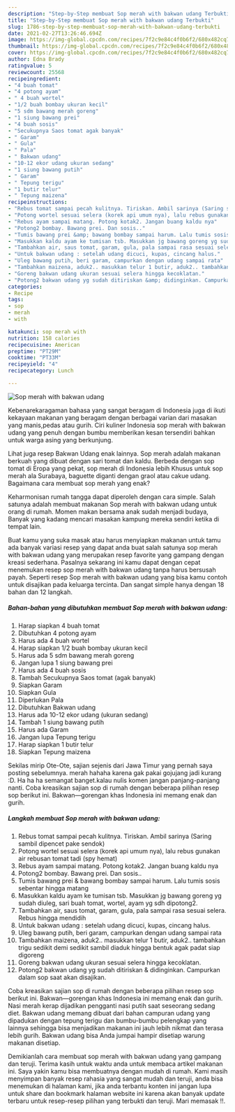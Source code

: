 ```yaml
---
description: "Step-by-Step membuat Sop merah with bakwan udang Terbukti"
title: "Step-by-Step membuat Sop merah with bakwan udang Terbukti"
slug: 1786-step-by-step-membuat-sop-merah-with-bakwan-udang-terbukti
date: 2021-02-27T13:26:46.694Z
image: https://img-global.cpcdn.com/recipes/7f2c9e84c4f0b6f2/680x482cq70/sop-merah-with-bakwan-udang-foto-resep-utama.jpg
thumbnail: https://img-global.cpcdn.com/recipes/7f2c9e84c4f0b6f2/680x482cq70/sop-merah-with-bakwan-udang-foto-resep-utama.jpg
cover: https://img-global.cpcdn.com/recipes/7f2c9e84c4f0b6f2/680x482cq70/sop-merah-with-bakwan-udang-foto-resep-utama.jpg
author: Edna Brady
ratingvalue: 5
reviewcount: 25568
recipeingredient:
- "4 buah tomat"
- "4 potong ayam"
- " 4 buah wortel"
- "1/2 buah bombay ukuran kecil"
- "5 sdm bawang merah goreng"
- "1 siung bawang prei"
- "4 buah sosis"
- "Secukupnya Saos tomat agak banyak"
- " Garam"
- " Gula"
- " Pala"
- " Bakwan udang"
- "10-12 ekor udang ukuran sedang"
- "1 siung bawang putih"
- " Garam"
- " Tepung terigu"
- "1 butir telur"
- " Tepung maizena"
recipeinstructions:
- "Rebus tomat sampai pecah kulitnya. Tiriskan. Ambil sarinya (Saring sambil dipencet pake sendok)"
- "Potong wortel sesuai selera (korek api umum nya), lalu rebus gunakan air rebusan tomat tadi (spy hemat)"
- "Rebus ayam sampai matang. Potong kotak2. Jangan buang kaldu nya"
- "Potong2 bombay. Bawang prei. Dan sosis.."
- "Tumis bawang prei &amp; bawang bombay sampai harum. Lalu tumis sosis sebentar hingga matang"
- "Masukkan kaldu ayam ke tumisan tsb. Masukkan jg bawang goreng yg sudah diuleg, sari buah tomat, wortel, ayam yg sdh dipotong2."
- "Tambahkan air, saus tomat, garam, gula, pala sampai rasa sesuai selera. Rebus hingga mendidih"
- "Untuk bakwan udang : setelah udang dicuci, kupas, cincang halus."
- "Uleg bawang putih, beri garam, campurkan dengan udang sampai rata"
- "Tambahkan maizena, aduk2.. masukkan telur 1 butir, aduk2.. tambahkan trigu sedikit demi sedikit sambil diaduk hingga bentuk agak padat siap digoreng"
- "Goreng bakwan udang ukuran sesuai selera hingga kecoklatan."
- "Potong2 bakwan udang yg sudah ditiriskan &amp; didinginkan. Campurkan dalam sop saat akan disajikan."
categories:
- Recipe
tags:
- sop
- merah
- with

katakunci: sop merah with 
nutrition: 158 calories
recipecuisine: American
preptime: "PT29M"
cooktime: "PT33M"
recipeyield: "4"
recipecategory: Lunch

---
```



![Sop merah with bakwan udang](https://img-global.cpcdn.com/recipes/7f2c9e84c4f0b6f2/680x482cq70/sop-merah-with-bakwan-udang-foto-resep-utama.jpg)

Kebenarekaragaman bahasa yang sangat beragam di Indonesia juga di ikuti kekayaan makanan yang beragam dengan berbagai varian dari masakan yang manis,pedas atau gurih. Ciri kuliner Indonesia sop merah with bakwan udang yang penuh dengan bumbu memberikan kesan tersendiri bahkan untuk warga asing yang berkunjung.


Lihat juga resep Bakwan Udang enak lainnya. Sop merah adalah makanan berkuah yang dibuat dengan sari tomat dan kaldu. Berbeda dengan sop tomat di Eropa yang pekat, sop merah di Indonesia lebih Khusus untuk sop merah ala Surabaya, baguette diganti dengan graol atau cakue udang. Bagaimana cara membuat sop merah yang enak?

Keharmonisan rumah tangga dapat diperoleh dengan cara simple. Salah satunya adalah membuat makanan Sop merah with bakwan udang untuk orang di rumah. Momen makan bersama anak sudah menjadi budaya, Banyak yang kadang mencari masakan kampung mereka sendiri ketika di tempat lain.

Buat kamu yang suka masak atau harus menyiapkan makanan untuk tamu ada banyak variasi resep yang dapat anda buat salah satunya sop merah with bakwan udang yang merupakan resep favorite yang gampang dengan kreasi sederhana. Pasalnya sekarang ini kamu dapat dengan cepat menemukan resep sop merah with bakwan udang tanpa harus bersusah payah.
Seperti resep Sop merah with bakwan udang yang bisa kamu contoh untuk disajikan pada keluarga tercinta. Dan sangat simple hanya dengan 18 bahan dan 12 langkah.


<!--inarticleads1-->

##### Bahan-bahan yang dibutuhkan membuat Sop merah with bakwan udang:

1. Harap siapkan 4 buah tomat
1. Dibutuhkan 4 potong ayam
1. Harus ada  4 buah wortel
1. Harap siapkan 1/2 buah bombay ukuran kecil
1. Harus ada 5 sdm bawang merah goreng
1. Jangan lupa 1 siung bawang prei
1. Harus ada 4 buah sosis
1. Tambah Secukupnya Saos tomat (agak banyak)
1. Siapkan  Garam
1. Siapkan  Gula
1. Diperlukan  Pala
1. Dibutuhkan  Bakwan udang
1. Harus ada 10-12 ekor udang (ukuran sedang)
1. Tambah 1 siung bawang putih
1. Harus ada  Garam
1. Jangan lupa  Tepung terigu
1. Harap siapkan 1 butir telur
1. Siapkan  Tepung maizena


Sekilas mirip Ote-Ote, sajian sejenis dari Jawa Timur yang pernah saya posting sebelumnya. merah hahaha karena gak pakai gojujang jadi kurang :D. Ha ha ha semangat banget.kalau nulis komen jangan panjang-panjang nanti. Coba kreasikan sajian sop di rumah dengan beberapa pilihan resep sop berikut ini. Bakwan―gorengan khas Indonesia ini memang enak dan gurih. 

<!--inarticleads2-->

##### Langkah membuat  Sop merah with bakwan udang:

1. Rebus tomat sampai pecah kulitnya. Tiriskan. Ambil sarinya (Saring sambil dipencet pake sendok)
1. Potong wortel sesuai selera (korek api umum nya), lalu rebus gunakan air rebusan tomat tadi (spy hemat)
1. Rebus ayam sampai matang. Potong kotak2. Jangan buang kaldu nya
1. Potong2 bombay. Bawang prei. Dan sosis..
1. Tumis bawang prei &amp; bawang bombay sampai harum. Lalu tumis sosis sebentar hingga matang
1. Masukkan kaldu ayam ke tumisan tsb. Masukkan jg bawang goreng yg sudah diuleg, sari buah tomat, wortel, ayam yg sdh dipotong2.
1. Tambahkan air, saus tomat, garam, gula, pala sampai rasa sesuai selera. Rebus hingga mendidih
1. Untuk bakwan udang : setelah udang dicuci, kupas, cincang halus.
1. Uleg bawang putih, beri garam, campurkan dengan udang sampai rata
1. Tambahkan maizena, aduk2.. masukkan telur 1 butir, aduk2.. tambahkan trigu sedikit demi sedikit sambil diaduk hingga bentuk agak padat siap digoreng
1. Goreng bakwan udang ukuran sesuai selera hingga kecoklatan.
1. Potong2 bakwan udang yg sudah ditiriskan &amp; didinginkan. Campurkan dalam sop saat akan disajikan.


Coba kreasikan sajian sop di rumah dengan beberapa pilihan resep sop berikut ini. Bakwan―gorengan khas Indonesia ini memang enak dan gurih. Nasi merah kerap dijadikan pengganti nasi putih saat seseorang sedang diet. Bakwan udang memang dibuat dari bahan campuran udang yang dipadukan dengan tepung terigu dan bumbu-bumbu pelengkap yang lainnya sehingga bisa menjadikan makanan ini jauh lebih nikmat dan terasa lebih gurih. Bakwan udang bisa Anda jumpai hampir disetiap warung makanan disetiap. 

Demikianlah cara membuat sop merah with bakwan udang yang gampang dan teruji. Terima kasih untuk waktu anda untuk membaca artikel makanan ini. Saya yakin kamu bisa membuatnya dengan mudah di rumah. Kami masih menyimpan banyak resep rahasia yang sangat mudah dan teruji, anda bisa menemukan di halaman kami, jika anda terbantu konten ini jangan lupa untuk share dan bookmark halaman website ini karena akan banyak update terbaru untuk resep-resep pilihan yang terbukti dan teruji. Mari memasak !!. 
